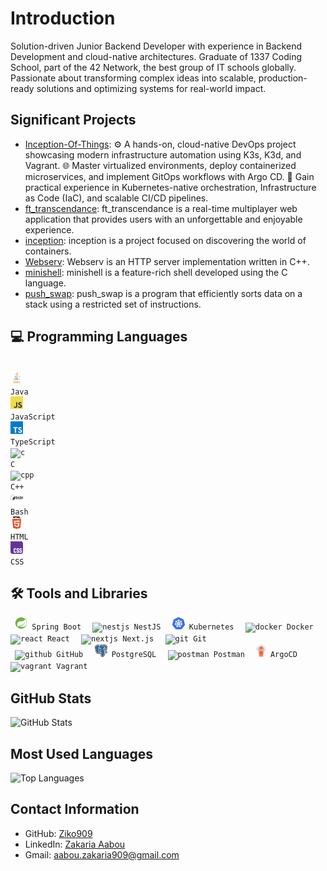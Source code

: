 # Introduction

Solution-driven Junior Backend Developer with experience in Backend Development and cloud-native architectures. Graduate of 1337 Coding School, part of the 42 Network, the best group of IT schools globally. Passionate about transforming complex ideas into scalable, production-ready solutions and optimizing systems for real-world impact.

## Significant Projects

- [Inception-Of-Things](https://github.com/Ziko909/Inception-Of-Things): ⚙️ A hands-on, cloud-native DevOps project showcasing modern infrastructure automation using K3s, K3d, and Vagrant. 🌐 Master virtualized environments, deploy containerized microservices, and implement GitOps workflows with Argo CD. 🚀 Gain practical experience in Kubernetes-native orchestration, Infrastructure as Code (IaC), and scalable CI/CD pipelines.
- [ft_transcendance](https://github.com/Ziko909/ft_transcendance): ft_transcendance is a real-time multiplayer web application that provides users with an unforgettable and enjoyable experience.
- [inception](https://github.com/Ziko909/inception): inception is a project focused on discovering the world of containers.
- [Webserv](https://github.com/Ziko909/Webserv): Webserv is an HTTP server implementation written in C++.
- [minishell](https://github.com/Ziko909/minishell-42-cursus): minishell is a feature-rich shell developed using the C language.
- [push_swap](https://github.com/Ziko909/push_swap): push_swap is a program that efficiently sorts data on a stack using a restricted set of instructions.

## 💻 Programming Languages

<code> <img height="20" alt="java" src="https://raw.githubusercontent.com/github/explore/main/topics/java/java.png"> Java </code>
<code> <img height="20" alt="javascript" src="https://raw.githubusercontent.com/github/explore/80688e429a7d4ef2fca1e82350fe8e3517d3494d/topics/javascript/javascript.png"> JavaScript </code>
<code> <img height="20" alt="typescript" src="https://raw.githubusercontent.com/github/explore/80688e429a7d4ef2fca1e82350fe8e3517d3494d/topics/typescript/typescript.png"> TypeScript </code>
<code> <img height="20" alt="c" src="https://img.icons8.com/color/48/000000/c-programming.png"> C </code>
<code> <img height="20" alt="cpp" src="https://img.icons8.com/color/48/000000/c-plus-plus-logo.png"> C++ </code>
<code> <img height="20" alt="bash" src="https://raw.githubusercontent.com/github/explore/80688e429a7d4ef2fca1e82350fe8e3517d3494d/topics/bash/bash.png"> Bash </code>
<code> <img height="20" alt="html" src="https://raw.githubusercontent.com/github/explore/80688e429a7d4ef2fca1e82350fe8e3517d3494d/topics/html/html.png"> HTML </code>
<code> <img height="20" alt="css" src="https://raw.githubusercontent.com/github/explore/80688e429a7d4ef2fca1e82350fe8e3517d3494d/topics/css/css.png"> CSS </code>

## 🛠️ Tools and Libraries

<div>
  <code> <img height="20" alt="springboot" src="https://raw.githubusercontent.com/github/explore/main/topics/spring-boot/spring-boot.png"> Spring Boot </code>
  <code> <img height="20" alt="nestjs" src="https://img.icons8.com/color/48/ffffff/nestjs.png"> NestJS </code>
  <code> <img height="20" alt="kubernetes" src="https://raw.githubusercontent.com/github/explore/main/topics/kubernetes/kubernetes.png"> Kubernetes </code>
  <code> <img height="20" alt="docker" src="https://img.icons8.com/color/48/ffffff/docker.png"> Docker </code>
  <code> <img height="20" alt="react" src="https://img.icons8.com/color/48/ffffff/react-native.png"> React </code>
  <code> <img width="20" height="20" src="https://img.icons8.com/fluency-systems-filled/48/nextjs.png" alt="nextjs"/> Next.js </code>
  <code> <img height="20" alt="git" src="https://img.icons8.com/color/48/ffffff/git.png"> Git </code>
 </div>
<div>
   <code> <img height="20" alt="github" src="https://img.icons8.com/color/48/ffffff/github.png"> GitHub </code>
  <code> <img height="20" alt="postgresql" src="https://raw.githubusercontent.com/github/explore/main/topics/postgresql/postgresql.png"> PostgreSQL </code>
  <code> <img height="20" alt="postman" src="https://www.vectorlogo.zone/logos/getpostman/getpostman-icon.svg"> Postman </code>
  <code> <img height="20" alt="argocd" src="https://raw.githubusercontent.com/cncf/artwork/master/projects/argo/icon/color/argo-icon-color.svg"> ArgoCD </code>
<code> <img height="20" alt="vagrant" src="https://cdn.jsdelivr.net/gh/devicons/devicon/icons/vagrant/vagrant-original.svg"> Vagrant </code>
</div>


## GitHub Stats

![GitHub Stats](https://github-readme-stats.vercel.app/api?username=Ziko909&show_icons=true&theme=dark)

## Most Used Languages

![Top Languages](https://github-readme-stats.vercel.app/api/top-langs/?username=Ziko909&layout=compact&theme=dark)

## Contact Information

- GitHub: [Ziko909](https://github.com/Ziko909)
- LinkedIn: [Zakaria Aabou](https://www.linkedin.com/in/zakaria-aabou)
- Gmail: aabou.zakaria909@gmail.com
